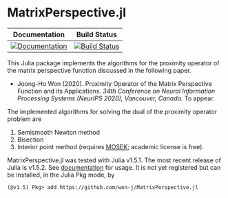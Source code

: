 # MatrixPerspective.jl

| **Documentation** | **Build Status** |
|-------------------|------------------|
| [![Documentation](https://img.shields.io/badge/docs-dev-blue.svg)](https://won-j.github.io/MatrixPerspective.jl/dev) | [![Build Status](https://travis-ci.org/won-j/MatrixPerspective.jl.svg?branch=master)](https://travis-ci.org/won-j/MatrixPerspective.jl)  | 



This Julia package implements the algorithms for the proximity operator of the matrix perspective function discussed in the following paper.

* Joong-Ho Won (2020). Proximity Operator of the Matrix Perspective Function and its Applications. *34th Conference on Neural Information Processing Systems (NeurIPS 2020), Vancouver, Canada.* To appear.

The implemented algorithms for solving the dual of the proximity operator problem are
1. Semismooth Newton method
2. Bisection
3. Interior point method (requires [MOSEK](https://www.mosek.com); academic license is free).

MatrixPerspective.jl was tested with Julia v1.5.1. The most recent release of Julia is v1.5.2. See [documentation](https://won-j.github.io/MatrixPerspective.jl/dev) for usage. It is not yet registered but can be installed, in the Julia Pkg mode, by
```{julia}
(@v1.5) Pkg> add https://github.com/won-j/MatrixPerspective.jl
```

